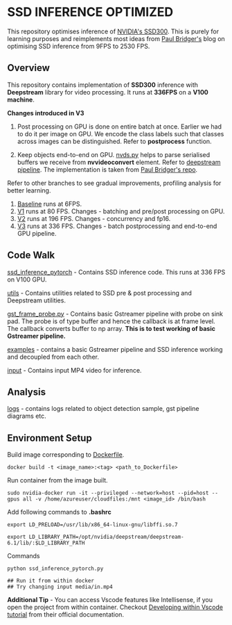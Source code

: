 # SSD INFERENCE OPTIMIZED

This repository optimises inference of [NVIDIA's SSD300](https://pytorch.org/hub/nvidia_deeplearningexamples_ssd/). 
This is purely for learning purposes and reimplements most ideas from [Paul Bridger's](https://paulbridger.com/posts/about/) blog on optimising SSD inference from 9FPS to 2530 FPS.

## Overview

This repository contains implementation of **SSD300** inference with **Deepstream** library for video processing. It runs at **336FPS** on a **V100 machine**. 

**Changes introduced in V3** 
1. Post processing on GPU is done on entire batch at once. Earlier we had to do it per image on GPU. We encode the class labels such that classes across images can be distinguished. Refer to **postprocess** function.

2. Keep objects end-to-end on GPU. [nvds.py](utils\nvds.py) helps to parse serialised buffers we receive from **nvvideoconvert** element. Refer to [deepstream pipeline](logs\ssd_inference_pytorch_ds_pipeline.png). The implementation is taken from [Paul Bridger's repo](https://github.com/pbridger/pytorch-video-pipeline/blob/master/ghetto_nvds.py).

Refer to other branches to see gradual improvements, profiling analysis for better learning.
1. [Baseline](https://github.com/sahamrit/ssd-inference-optimised/tree/pytorch-baseline-pipeline) runs at 6FPS.
2. [V1](https://github.com/sahamrit/ssd-inference-optimised/tree/pytorch-inference-v1) runs at 80 FPS. Changes - batching and pre/post processing on GPU.
3. [V2](https://github.com/sahamrit/ssd-inference-optimised/tree/pytorch-inference-v2) runs at 196 FPS. Changes - concurrency and fp16.
4. [V3](https://github.com/sahamrit/ssd-inference-optimised/tree/pytorch-inference-v3) runs at 336 FPS. Changes - batch postprocessing and end-to-end GPU pipeline.

## Code Walk

[ssd_inference_pytorch](./ssd_inference_pytorch.py) - Contains SSD inference code. This runs at 336 FPS on V100 GPU.

[utils](./utils/) - Contains utilities related to SSD pre & post processing and Deepstream utilities.

[gst_frame_probe.py](./gst_frame_probe.py) - Contains basic Gstreamer pipeline with probe on sink pad. The probe is of type buffer and hence the callback is at frame level. The callback converts buffer to np array. **This is to test working of basic Gstreamer pipeline.**

[examples](./examples/) - contains a basic Gstreamer pipeline and SSD inference working and decoupled from each other.


[input](./media/) - Contains input MP4 video for inference.
## Analysis


[logs](./logs/) - contains logs related to object detection sample, gst pipeline diagrams etc.

## Environment Setup


Build image corresponding to [Dockerfile](./Dockerfile). 
```
docker build -t <image_name>:<tag> <path_to_Dockerfile>
``` 
Run container from the image built.
```
sudo nvidia-docker run -it --privileged --network=host --pid=host --gpus all -v /home/azureuser/cloudfiles:/mnt <image_id> /bin/bash
```
Add following commands to **.bashrc**
```
export LD_PRELOAD=/usr/lib/x86_64-linux-gnu/libffi.so.7

export LD_LIBRARY_PATH=/opt/nvidia/deepstream/deepstream-6.1/lib/:$LD_LIBRARY_PATH
```
Commands
```
python ssd_inference_pytorch.py 

## Run it from within docker
## Try changing input media/in.mp4
```
**Additional Tip** - You can access Vscode features like Intellisense, if you open the project from within container. Checkout [Developing within Vscode tutorial](https://code.visualstudio.com/docs/devcontainers/containers) from their official documentation. 









